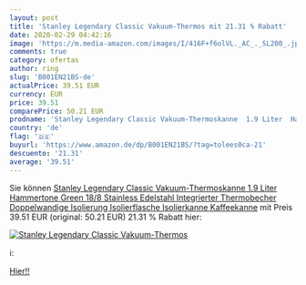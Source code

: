 ```yaml
---
layout: post
title: 'Stanley Legendary Classic Vakuum-Thermos mit 21.31 % Rabatt'
date: 2020-02-29 04:42:16
image: 'https://m.media-amazon.com/images/I/416F+f6olVL._AC_._SL200_.jpg'
comments: true
category: ofertas
author: ring
slug: 'B001EN21BS-de'
actualPrice: 39.51 EUR
currency: EUR
price: 39.51
comparePrice: 50.21 EUR
prodname: 'Stanley Legendary Classic Vakuum-Thermoskanne  1.9 Liter  Hammertone Green  18/8 Stainless Edelstahl  Integrierter Thermobecher  Doppelwandige Isolierung Isolierflasche Isolierkanne Kaffeekanne'
country: 'de'
flag: '🇩🇪'
buyurl: 'https://www.amazon.de/dp/B001EN21BS/?tag=tolees0ca-21'
descuento: '21.31'
average: '39.51'
---
```


Sie können [Stanley Legendary Classic Vakuum-Thermoskanne  1.9 Liter  Hammertone Green  18/8 Stainless Edelstahl  Integrierter Thermobecher  Doppelwandige Isolierung Isolierflasche Isolierkanne Kaffeekanne](https://www.amazon.de/dp/B001EN21BS/?tag=tolees0ca-21) mit Preis 39.51 EUR (original: 50.21 EUR) 21.31 % Rabatt hier:

[![Stanley Legendary Classic Vakuum-Thermos](https://m.media-amazon.com/images/I/416F+f6olVL._AC_._SL200_.jpg)](https://www.amazon.de/dp/B001EN21BS/?tag=tolees0ca-21)

ℹ️:


[Hier!!](https://www.amazon.de/dp/B001EN21BS/?tag=tolees0ca-21)
